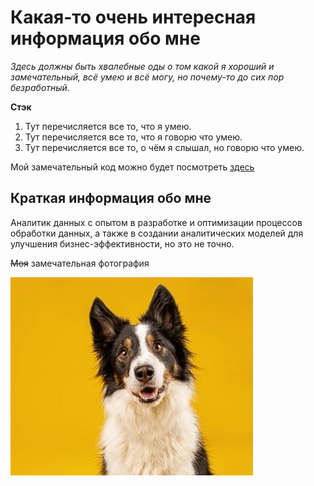 # Какая-то очень интересная информация обо мне

_Здесь должны быть хвалебные оды о том какой я хороший и замечательный, всё умею и всё могу, но почему-то до сих пор безработный._

**Стэк**

1. Тут перечисляется все то, что я умею.
2. Тут перечисляется все то, что я говорю что умею.
3. Тут перечисляется все то, о чём я слышал, но говорю что умею. 

Мой замечательный код можно будет посмотреть [здесь](https://github.com/nerobite)

## Краткая информация обо мне
Аналитик данных с опытом в разработке и оптимизации процессов обработки данных, а также в создании аналитических
моделей для улучшения бизнес-эффективности, но это не точно. 

~~Моя~~ замечательная фотография

![](3.jpg)